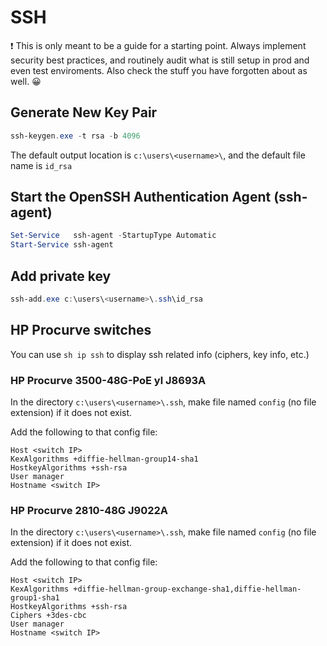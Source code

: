 # SSH

:heavy_exclamation_mark: This is only meant to be a guide for a starting point. Always implement security best practices, and routinely audit what is still setup in prod and even test enviroments. Also check the stuff you have forgotten about as well. :grinning:

## Generate New Key Pair
``` ps1
ssh-keygen.exe -t rsa -b 4096
```
The default output location is `c:\users\<username>\`, and the default file name is `id_rsa`

## Start the OpenSSH Authentication Agent (ssh-agent)
``` ps1
Set-Service   ssh-agent -StartupType Automatic
Start-Service ssh-agent
```

## Add private key
``` ps1
ssh-add.exe c:\users\<username>\.ssh\id_rsa
```
## HP Procurve switches
You can use `sh ip ssh` to display ssh related info (ciphers, key info, etc.)

### HP Procurve 3500-48G-PoE yl J8693A
In the directory `c:\users\<username>\.ssh`, make file named `config` (no file extension) if it does not exist.

Add the following to that config file:
```
Host <switch IP>
KexAlgorithms +diffie-hellman-group14-sha1
HostkeyAlgorithms +ssh-rsa
User manager
Hostname <switch IP>
```

### HP Procurve 2810-48G J9022A
In the directory `c:\users\<username>\.ssh`, make file named `config` (no file extension) if it does not exist.

Add the following to that config file:
```
Host <switch IP>
KexAlgorithms +diffie-hellman-group-exchange-sha1,diffie-hellman-group1-sha1
HostkeyAlgorithms +ssh-rsa
Ciphers +3des-cbc
User manager
Hostname <switch IP>
```